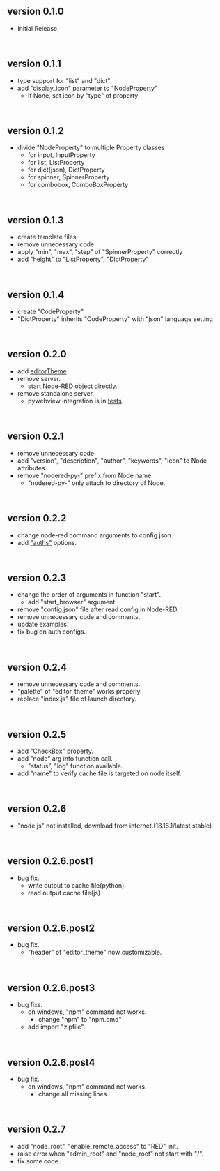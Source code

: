 
## version 0.1.0
- Initial Release

<br/>

## version 0.1.1
- type support for "list" and "dict"
- add "display_icon" parameter to "NodeProperty"
  - if None, set icon by "type" of property

<br/>

## version 0.1.2
- divide "NodeProperty" to multiple Property classes
  - for input, InputProperty
  - for list, ListProperty
  - for dict(json), DictProperty
  - for spinner, SpinnerProperty
  - for combobox, ComboBoxProperty

<br/>

## version 0.1.3
- create template files
- remove unnecessary code
- apply "min", "max", "step" of "SpinnerProperty" correctly
- add "height" to "ListProperty", "DictProperty"

<br/>

## version 0.1.4
- create "CodeProperty"
- "DictProperty" inherits "CodeProperty" with "json" language setting

<br/>

## version 0.2.0
- add <a href="https://github.com/oyajiDev/NodeRED.py/blob/deea7530d6fcda9cdf6d76e9b5f827064de5722c/noderedpy/_nodered.py#L60">editorTheme</a>
- remove server.
  - start Node-RED object directly.
- remove standalone server.
  - pywebview integration is in <a href="https://github.com/oyajiDev/NodeRED.py/blob/master/tests/pywebview_test.py">tests</a>.

<br/>

## version 0.2.1
- remove unnecessary code
- add "version", "description", "author", "keywords", "icon" to Node attributes.
- remove "nodered-py-" prefix from Node name.
  - "nodered-py-" only attach to directory of Node.

<br>

## version 0.2.2
- change node-red command arguments to config.json.
- add <a href="https://github.com/oyajiDev/NodeRED.py/blob/f5aff33113d2038f7a49cd61b233dbef1ea659dd/tests/server_test.py#L55">"auths"</a> options.

<br>

## version 0.2.3
- change the order of arguments in function "start".
  - add "start_browser" argument.
- remove "config.json" file after read config in Node-RED.
- remove unnecessary code and comments.
- update examples.
- fix bug on auth configs.

<br>

## version 0.2.4
- remove unnecessary code and comments.
- "palette" of "editor_theme" works properly.
- replace "index.js" file of launch directory.

<br>

## version 0.2.5
- add "CheckBox" property.
- add "node" arg into function call.
  - "status", "log" function available.
- add "name" to verify cache file is targeted on node itself.

<br>

## version 0.2.6
- "node.js" not installed, download from internet.(18.16.1/latest stable)

<br>

## version 0.2.6.post1
- bug fix.
  - write output to cache file(python)
  - read output cache file(js)

<br>

## version 0.2.6.post2
- bug fix.
  - "header" of "editor_theme" now customizable.

<br>

## version 0.2.6.post3
- bug fixs.
  - on windows, "npm" command not works.
    - change "npm" to "npm.cmd"
  - add import "zipfile".

<br>

## version 0.2.6.post4
- bug fix.
  - on windows, "npm" command not works.
    - change all missing lines.

<br>

## version 0.2.7
- add "node_root", "enable_remote_access" to "RED" init.
- raise error when "admin_root" and "node_root" not start with "/".
- fix some code.
